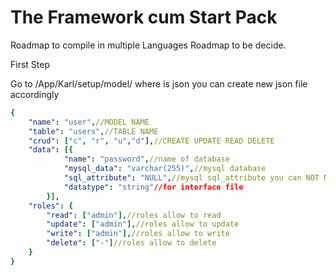 # The Framework cum Start Pack 

Roadmap to compile in multiple Languages
Roadmap to be decide.

First Step 

Go to /App/Karl/setup/model/ where is json you can create new json file accordingly

```yaml
{
    "name": "user",//MODEL NAME
    "table": "users",//TABLE NAME
    "crud": ["c", "r", "u","d"],//CREATE UPDATE READ DELETE
    "data": [{
            "name": "password",//name of database
            "mysql_data": "varchar(255)",//mysql database
            "sql_attribute": "NULL",//mysql sql_attribute you can NOT NULL is defullt if there is no sql_attribute then it is NOT NULL
            "datatype": "string"//for interface file
        }],
    "roles": {
        "read": ["admin"],//roles allow to read
        "update": ["admin"],//roles allow to update
        "write": ["admin"],//roles allow to write
        "delete": ["-"]//roles allow to delete
    }
}
